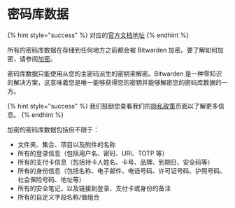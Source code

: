# 密码库数据

{% hint style="success" %}
对应的[官方文档地址](https://bitwarden.com/help/article/vault-data/)
{% endhint %}

所有的密码库数据在存储到任何地方之前都会被 Bitwarden 加密。要了解如何加密，请参阅[加密](encryption.md)。

密码库数据只能使用从您的主密码派生的密钥来解密。Bitwarden 是一种零知识的解决方案，这意味着您是唯一能够获得您的密钥并能够解密您的密码库数据的一方。

{% hint style="success" %}
我们鼓励您查看我们的[隐私政策](https://bitwarden.com/privacy)页面以了解更多信息。
{% endhint %}

加密的密码库数据包括但不限于：

* 文件夹、集合、项目以及附件的名称
* 所有的登录信息（包括用户名、密码、URI、TOTP 等）
* 所有的支付卡信息（包括持卡人姓名、卡号、品牌、到期日、安全码等）
* 所有的身份信息（包括名称、电子邮件、电话号码、许可证号码、护照号码、社会保险号码、地址等）
* 所有的安全笔记，以及链接到登录、支付卡或身份的备注
* 所有的自定义字段名称/值组合
